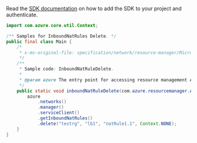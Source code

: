 Read the [SDK documentation](https://github.com/Azure/azure-sdk-for-java/blob/azure-resourcemanager_2.15.0/sdk/resourcemanager/azure-resourcemanager/README.md) on how to add the SDK to your project and authenticate.

```java
import com.azure.core.util.Context;

/** Samples for InboundNatRules Delete. */
public final class Main {
    /*
     * x-ms-original-file: specification/network/resource-manager/Microsoft.Network/stable/2021-05-01/examples/InboundNatRuleDelete.json
     */
    /**
     * Sample code: InboundNatRuleDelete.
     *
     * @param azure The entry point for accessing resource management APIs in Azure.
     */
    public static void inboundNatRuleDelete(com.azure.resourcemanager.AzureResourceManager azure) {
        azure
            .networks()
            .manager()
            .serviceClient()
            .getInboundNatRules()
            .delete("testrg", "lb1", "natRule1.1", Context.NONE);
    }
}
```
